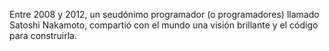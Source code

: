 Entre 2008 y 2012, un seudónimo programador (o programadores) llamado Satoshi Nakamoto, compartió con el mundo una visión brillante y el código para construirla.
